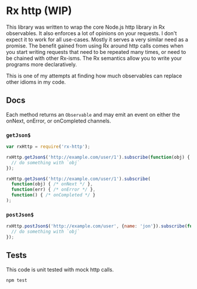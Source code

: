 # Rx http (WIP)

This library was written to wrap the core Node.js http library in Rx
observables. It also enforces a lot of opinions on your requests. I don't
expect it to work for all use-cases. Mostly it serves a very similar need as a
promise. The benefit gained from using Rx around http calls comes when you
start writing requests that need to be repeated many times, or need to be
chained with other Rx-isms. The Rx semantics allow you to write your programs
more declaratively.

This is one of my attempts at finding how much observables can replace other
idioms in my code.

## Docs

Each method returns an `Observable` and may emit an event on either the onNext,
onError, or onCompleted channels.

### `getJson$`

```javascript
var rxHttp = require('rx-http');

rxHttp.getJson$('http://example.com/user/1').subscribe(function(obj) {
  // do something with `obj`
});

rxHttp.getJson$('http://example.com/user/1').subscribe(
  function(obj) { /* onNext */ },
  function(err) { /* onError */ },
  function() { /* onCompleted */ }
);
```

### `postJson$`

```javascript
rxHttp.postJson$('http://example.com/user', {name: 'jon'}).subscribe(function(obj) {
  // do something with `obj`
});
```

## Tests

This code is unit tested with mock http calls.

```
npm test
```

